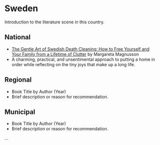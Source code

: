 # Sweden

Introduction to the literature scene in this country.

## National

- [The Gentle Art of Swedish Death Cleaning: How to Free Yourself and Your Family from a Lifetime of Clutter](https://www.goodreads.com/book/show/35297297-the-gentle-art-of-swedish-death-cleaning) by Margareta Magnusson
- A charming, practical, and unsentimental approach to putting a home in order while reflecting on the tiny joys that make up a long life.

## Regional

- Book Title by Author (Year)
- Brief description or reason for recommendation.

## Municipal

- Book Title by Author (Year)
- Brief description or reason for recommendation.

...
